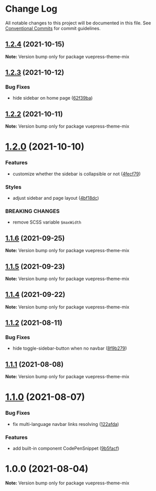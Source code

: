 # Change Log

All notable changes to this project will be documented in this file.
See [Conventional Commits](https://conventionalcommits.org) for commit guidelines.

## [1.2.4](https://github.com/gavinliu6/vuepress-theme-mix/compare/v1.2.3...v1.2.4) (2021-10-15)

**Note:** Version bump only for package vuepress-theme-mix

## [1.2.3](https://github.com/gavinliu6/vuepress-theme-mix/compare/v1.2.2...v1.2.3) (2021-10-12)

### Bug Fixes

- hide sidebar on home page ([62f39ba](https://github.com/gavinliu6/vuepress-theme-mix/commit/62f39ba872663e109e3b9436eb2e695110d4b1f0))

## [1.2.2](https://github.com/gavinliu6/vuepress-theme-mix/compare/v1.2.0...v1.2.2) (2021-10-11)

**Note:** Version bump only for package vuepress-theme-mix

# [1.2.0](https://github.com/gavinliu6/vuepress-theme-mix/compare/v1.1.6...v1.2.0) (2021-10-10)

### Features

- customize whether the sidebar is collapsible or not ([4fecf79](https://github.com/gavinliu6/vuepress-theme-mix/commit/4fecf799c5fd68af73b72a4833a2dc4d58d5a0dd))

### Styles

- adjust sidebar and page layout ([4bf18dc](https://github.com/gavinliu6/vuepress-theme-mix/commit/4bf18dcf7bbb83ec401bc163d4ff076bed57416d))

### BREAKING CHANGES

- remove SCSS variable `$maxWidth`

## [1.1.6](https://github.com/gavinliu6/vuepress-theme-mix/compare/v1.1.5...v1.1.6) (2021-09-25)

**Note:** Version bump only for package vuepress-theme-mix

## [1.1.5](https://github.com/gavinliu6/vuepress-theme-mix/compare/v1.1.4...v1.1.5) (2021-09-23)

**Note:** Version bump only for package vuepress-theme-mix

## [1.1.4](https://github.com/gavinliu6/vuepress-theme-mix/compare/v1.1.2...v1.1.4) (2021-09-22)

**Note:** Version bump only for package vuepress-theme-mix

## [1.1.2](https://github.com/gavinliu6/vuepress-theme-mix/compare/v1.1.1...v1.1.2) (2021-08-11)

### Bug Fixes

- hide toggle-sidebar-button when no navbar ([8f9b279](https://github.com/gavinliu6/vuepress-theme-mix/commit/8f9b279d2fd08cc9637c843954694a548a1d3de1))

## [1.1.1](https://github.com/gavinliu6/vuepress-theme-mix/compare/v1.1.0...v1.1.1) (2021-08-08)

**Note:** Version bump only for package vuepress-theme-mix

# [1.1.0](https://github.com/gavinliu6/vuepress-theme-mix/compare/v1.0.0...v1.1.0) (2021-08-07)

### Bug Fixes

- fix multi-language navbar links resolving ([122afda](https://github.com/gavinliu6/vuepress-theme-mix/commit/122afdac23978f359b52b1d01dfa676d334b935e))

### Features

- add built-in component CodePenSnippet ([9b5facf](https://github.com/gavinliu6/vuepress-theme-mix/commit/9b5facf09e5e260c555ee74fdd5cbc6abd63d438))

# 1.0.0 (2021-08-04)

**Note:** Version bump only for package vuepress-theme-mix

